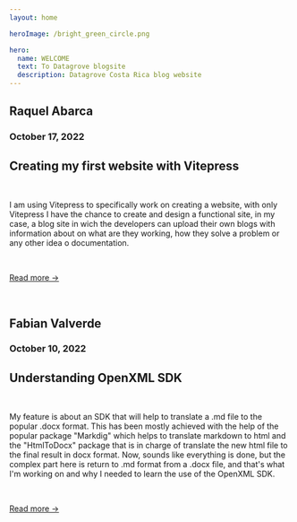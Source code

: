 ```yaml
---
layout: home 

heroImage: /bright_green_circle.png

hero: 
  name: WELCOME
  text: To Datagrove blogsite
  description: Datagrove Costa Rica blog website
---
```

<link rel="stylesheet" type="text/css" href="/.vitepress/theme/custom.css" />

<section class="blog-preview">
  <div class= "avatar-image">
    <div class="avatar" style="background-image: url(https://avatars.githubusercontent.com/u/110420288?v=4)"></div>
  </div>
  <div class= "name-date">
    <p><h2>Raquel Abarca</h2></p>
    <p><h3>October 17, 2022</h3></p>
  </div>
  <div class= "preview-text">
    <h1>Creating my first website with Vitepress</h1>
     &nbsp;&nbsp;&nbsp;&nbsp; 
    <p>I am using Vitepress to specifically work on creating a website, with only Vitepress I have the chance to create and design a functional site, in my case, a blog site in wich the developers can upload their own blogs with information about on what are they working, how they solve a problem or any other idea o documentation.</p>
     &nbsp;&nbsp;&nbsp;&nbsp;
    <p><a href=/blogposts/october17th>Read more -></a></p>
  </div>
</section>

  &nbsp;&nbsp;&nbsp;&nbsp;

<section class="blog-preview">
  <div class= "avatar-image">
    <div class="avatar" style="background-image: url(https://avatars.githubusercontent.com/u/110683318?v=4)"></div>
  </div>
  <div class= "name-date">
    <p><h2>Fabian Valverde</h2></p>
    <p><h3>October 10, 2022</h3></p>
  </div>
  <div class= "preview-text">
    <h1>Understanding OpenXML SDK</h1>
     &nbsp;&nbsp;&nbsp;&nbsp;
    <p>My feature is about an SDK that will help to translate a .md file to the popular .docx format. This has been mostly achieved with the help of the popular package "Markdig" which helps to translate markdown to html and the "HtmlToDocx" package that is in charge of translate the new html file to the final result in docx format.
    Now, sounds like everything is done, but the complex part here is return to .md format from a .docx file, and that's what I'm working on and why I needed to learn the use of the OpenXML SDK.</p>
     &nbsp;&nbsp;&nbsp;&nbsp;
    <p><a href=/blogposts/october10th>Read more -></a></p>
  </div>
</section>